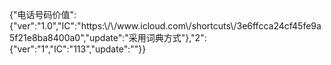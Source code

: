 
<html>
<head>
<meta charset="utf-8">
<style>

h1 { display:none; }

</style>
</head>

<body>
<p>{"电话号码价值":{"ver":"1.0","IC":"https:\/\/www.icloud.com\/shortcuts\/3e6ffcca24cf45fe9a5f21e8ba8400a0","update":"采用词典方式"},"2":{"ver":"1","IC":"113","update":""}}</p>
</body>
</html>
